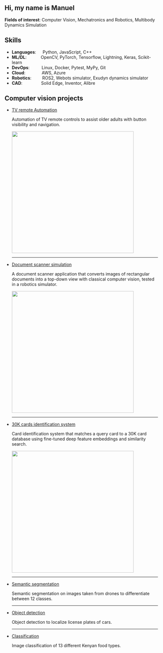 ## Hi, my name is Manuel

**Fields of interest**: Computer Vision, Mechatronics and Robotics, Multibody Dynamics Simulation

## Skills
- **Languages**: &emsp; Python, JavaScript, C++
- **ML/DL**: &ensp;&nbsp;&emsp;&emsp; OpenCV, PyTorch, Tensorflow, Lightning, Keras, Scikit-learn
- **DevOps**: &nbsp;&emsp;&emsp; Linux, Docker, Pytest, MyPy, Git
- **Cloud**: &nbsp;&emsp;&emsp;&emsp; AWS, Azure
- **Robotics**: &emsp;&emsp; ROS2, Webots simulator, Exudyn dynamics simulator
- **CAD**: &emsp;&emsp;&emsp;&nbsp;&nbsp;&nbsp; Solid Edge, Inventor, Alibre


## Computer vision projects

- [TV remote Automation](https://github.com/ManuelZ/tv_automation)

    Automation of TV remote controls to assist older adults with button visibility and navigation.

  <img src="https://github.com/user-attachments/assets/28ae9f19-e71e-43fb-9d12-bf05d15a9e1b" width="400"/>

  ---

- [Document scanner simulation](https://github.com/ManuelZ/document_scanner_simulation)

    A document scanner application that converts images of rectangular documents into a top-down view with classical computer vision, tested in a robotics simulator.

  <img src="https://github.com/user-attachments/assets/1c1308e4-77e7-4d59-8985-8125d455b3bf" width="400"/>

  ---

- [30K cards identification system](https://github.com/ManuelZ/pairwise-similarity)

    Card identification system that matches a query card to a 30K card database using fine-tuned deep feature embeddings and similarity search.

    <img src="https://github.com/user-attachments/assets/0de32173-4b63-445c-84b1-8429890a1f60" width="400"/>

  ---

- [Semantic segmentation](https://github.com/ManuelZ/DLPT-semantic-segmentation)

    Semantic segmentation on images taken from drones to differentiate between 12 classes.

  ---

- [Object detection](https://github.com/ManuelZ/DLPT-license-plate-detection)

    Object detection to localize license plates of cars.

  ---

- [Classification](https://github.com/ManuelZ/DLPT-food-classification)

    Image classification of 13 different Kenyan food types.


